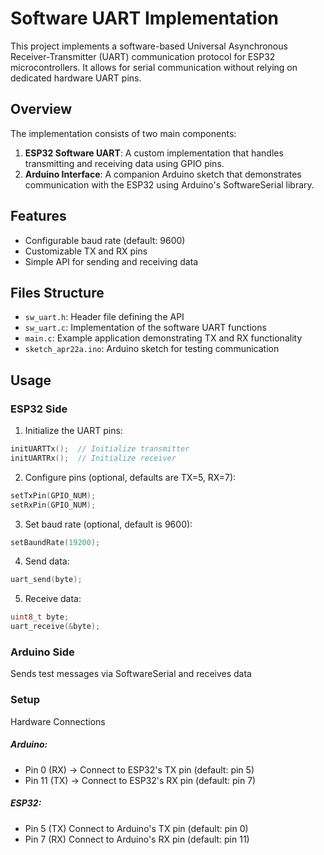# Software UART Implementation

This project implements a software-based Universal Asynchronous Receiver-Transmitter (UART) communication protocol for ESP32 microcontrollers. It allows for serial communication without relying on dedicated hardware UART pins.

## Overview

The implementation consists of two main components:

1. **ESP32 Software UART**: A custom implementation that handles transmitting and receiving data using GPIO pins.
2. **Arduino Interface**: A companion Arduino sketch that demonstrates communication with the ESP32 using Arduino's SoftwareSerial library.

## Features

- Configurable baud rate (default: 9600)
- Customizable TX and RX pins
- Simple API for sending and receiving data

## Files Structure

- `sw_uart.h`: Header file defining the API
- `sw_uart.c`: Implementation of the software UART functions
- `main.c`: Example application demonstrating TX and RX functionality
- `sketch_apr22a.ino`: Arduino sketch for testing communication

## Usage

### ESP32 Side

1. Initialize the UART pins:

```c
initUARTTx();  // Initialize transmitter
initUARTRx();  // Initialize receiver
```

2. Configure pins (optional, defaults are TX=5, RX=7):

```c
setTxPin(GPIO_NUM);
setRxPin(GPIO_NUM);
```

3. Set baud rate (optional, default is 9600):

```c
setBaundRate(19200);
```

4. Send data:

```c
uart_send(byte);
```

5. Receive data:

```c
uint8_t byte;
uart_receive(&byte);
```

### Arduino Side

Sends test messages via SoftwareSerial and receives data

### Setup
Hardware Connections

##### Arduino:
* Pin 0 (RX) → Connect to ESP32's TX pin (default: pin 5)
* Pin 11 (TX) → Connect to ESP32's RX pin (default: pin 7)

##### ESP32:
* Pin 5 (TX) Connect to Arduino's TX pin (default: pin 0)
* Pin 7 (RX) Connect to Arduino's RX pin (default: pin 11)